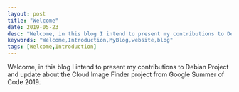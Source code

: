 ```yaml
---
layout: post
title: "Welcome"
date: 2019-05-23
desc: "Welcome, in this blog I intend to present my contributions to Debian Project"
keywords: "Welcome,Introduction,MyBlog,website,blog"
tags: [Welcome,Introduction]
---
```


Welcome, in this blog I intend to present my contributions to Debian Project and update about the Cloud Image Finder project from Google Summer of Code 2019.